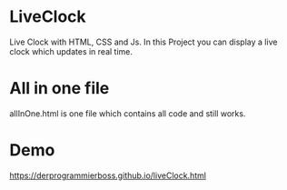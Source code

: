 # LiveClock
Live Clock with HTML, CSS and Js.
In this Project you can display a live clock which updates in real time.


# All in one file
allInOne.html is one file which contains all code and still works.


# Demo
https://derprogrammierboss.github.io/liveClock.html
